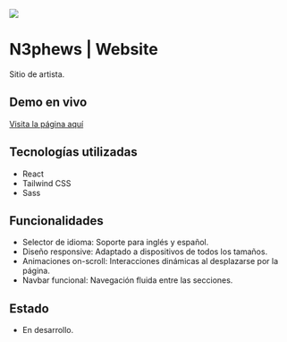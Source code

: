 ![](https://github.com/EmmaLCruz/nephews/blob/main/public/nephews-banner.jpg)
# N3phews | Website

Sitio de artista.

## Demo en vivo
[Visita la página aquí](https://n3phews.vercel.app/)

## Tecnologías utilizadas
- React
- Tailwind CSS
- Sass

## Funcionalidades
- Selector de idioma: Soporte para inglés y español.
- Diseño responsive: Adaptado a dispositivos de todos los tamaños.
- Animaciones on-scroll: Interacciones dinámicas al desplazarse por la página.
- Navbar funcional: Navegación fluida entre las secciones.

## Estado
- En desarrollo.
